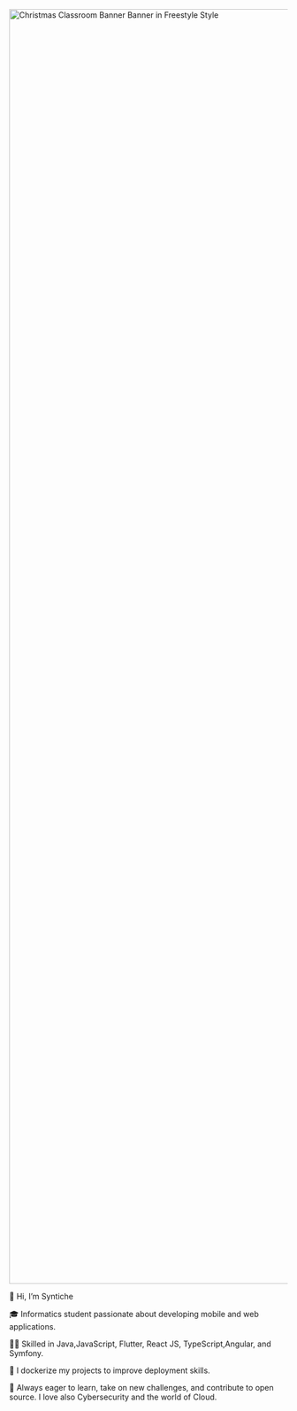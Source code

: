 
<img width="9216" height="2304" alt="Christmas Classroom Banner Banner in Freestyle Style" src="https://github.com/user-attachments/assets/b2351845-99bd-44e5-8690-cd81aa15ef30" />


👋 Hi, I’m Syntiche

🎓 Informatics student passionate about developing mobile and web applications.

👩‍💻 Skilled in Java,JavaScript, Flutter, React JS, TypeScript,Angular, and Symfony.

🐳 I dockerize my projects to improve deployment skills.

🚀 Always eager to learn, take on new challenges, and contribute to open source.
I love also Cybersecurity and the world of Cloud.
